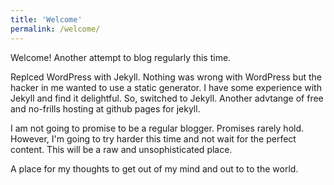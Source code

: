 ```yaml
---
title: 'Welcome'
permalink: /welcome/
---
```

Welcome! Another attempt to blog regularly this time.

Replced WordPress with Jekyll. Nothing was wrong with WordPress but the hacker in me wanted to use a static generator. I have some experience with Jekyll and find it delightful. So, switched to Jekyll. Another advtange of free and no-frills hosting at github pages for jekyll.

I am not going to promise to be a regular blogger. Promises rarely hold. However, I'm going to try harder this time and not wait for the perfect content. This will be a raw and unsophisticated place.

A place for my thoughts to get out of my mind and out to to the world.
